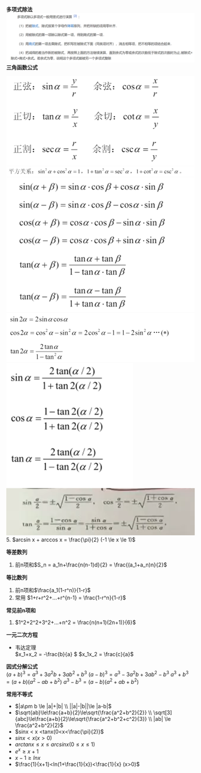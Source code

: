 **多项式除法**
![](picture/多项式除法.png)
**三角函数公式**  

![](./高等数学/picture/三角函数公式1.png)
![](./高等数学/picture/三角函数公式2.png)
![](./高等数学/picture/三角函数公式3.png)
![](./高等数学/picture/三角函数公式4.png)
![](./高等数学/picture/三角函数公式5.png)  
![](高等数学/picture/半角公式.png)
5. $arcsin x + arccos x = \frac{\pi}{2} (-1 \le x \le 1)$

**等差数列**  
1. 前n项和$S_n = a_1n+\frac{n(n-1)d}{2} = \frac{(a_1+a_n)n}{2}$

**等比数列**  
1. 前n项和$\frac{a_1(1-r^n)}{1-r}$
2. 常用 $1+r+r^2+...+r^{n-1} = \frac{1-r^n}{1-r}$

**常见前n项和**  
1. $1^2+2^2+3^2+...+n^2 = \frac{n(n+1)(2n+1)}{6}$


**一元二次方程** 
- 韦达定理  
$x_1+x_2 = -\frac{b}{a} $
$x_1x_2 = \frac{c}{a}$  

**因式分解公式**  
$(a+b)^3 = a^3+3a^2b+3ab^2+b^3$
$(a-b)^3 = a^3-3a^2b+3ab^2-b^3$
$a^3+b^3 = (a+b)(a^2-ab+b^2)$
$a^3-b^3 = (a-b)(a^2+ab+b^2)$  

**常用不等式**  
- $|a\pm b \le |a|+|b| \\ ||a|-|b||\le |a-b|$  
- $\sqrt{ab}\le\frac{a+b}{2}\le\sqrt{\frac{a^2+b^2}{2}} \\ \sqrt[3]{abc}\le\frac{a+b}{2}\le\sqrt{\frac{a^2+b^2+c^2}{3}} \\ |ab| \le \frac{a^2+b^2}{2}$
- $sinx < x <tanx(0<x<\frac{\pi}{2)}$
- $sinx < x(x>0)$
- $arctanx \le x \le arcsinx (0 \le x \le1)$
- $e^x \ge x+1$
- $x-1 \ge lnx$
- $\frac{1}{x+1}<ln(1+\frac{1}{x})<\frac{1}{x} (x>0)$